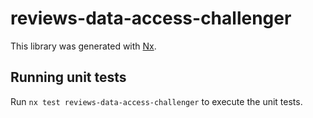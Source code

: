 # reviews-data-access-challenger

This library was generated with [Nx](https://nx.dev).

## Running unit tests

Run `nx test reviews-data-access-challenger` to execute the unit tests.
